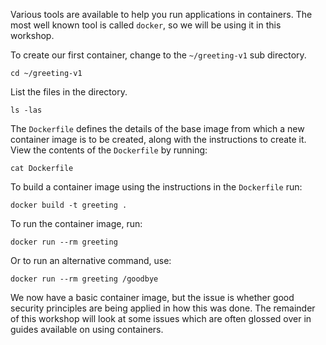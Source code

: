 Various tools are available to help you run applications in containers. The most well known tool is called `docker`, so we will be using it in this workshop.

To create our first container, change to the `~/greeting-v1` sub directory.

```execute
cd ~/greeting-v1
```

List the files in the directory.

```execute
ls -las
```

The `Dockerfile` defines the details of the base image from which a new container image is to be created, along with the instructions to create it. View the contents of the `Dockerfile` by running:

```execute
cat Dockerfile
```

To build a container image using the instructions in the `Dockerfile` run:

```execute
docker build -t greeting .
```

To run the container image, run:

```execute
docker run --rm greeting
```

Or to run an alternative command, use:

```execute
docker run --rm greeting /goodbye
```

We now have a basic container image, but the issue is whether good security principles are being applied in how this was done. The remainder of this workshop will look at some issues which are often glossed over in guides available on using containers.
